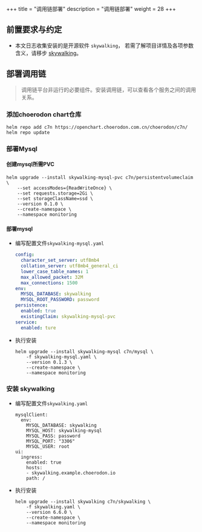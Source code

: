 +++
title = "调用链部署"
description = "调用链部署"
weight = 28
+++

## 前置要求与约定

- 本文日志收集安装的是开源软件 `skywalking`， 若需了解项目详情及各项参数含义，请移步 [skywalking](https://skywalking.apache.org/)。

## 部署调用链

<blockquote class="note">
调用链平台非运行的必要组件。安装调用链，可以查看各个服务之间的调用关系。
</blockquote>

### 添加choerodon chart仓库

```
helm repo add c7n https://openchart.choerodon.com.cn/choerodon/c7n/
helm repo update
```

### 部署Mysql

#### 创建mysql所需PVC

```shell
helm upgrade --install skywalking-mysql-pvc c7n/persistentvolumeclaim \
    --set accessModes={ReadWriteOnce} \
    --set requests.storage=2Gi \
    --set storageClassName=ssd \
    --version 0.1.0 \
    --create-namespace \
    --namespace monitoring
```

#### 部署mysql

- 编写配置文件`skywalking-mysql.yaml`

    ```yaml
    config:
      character_set_server: utf8mb4
      collation_server: utf8mb4_general_ci
      lower_case_table_names: 1
      max_allowed_packet: 32M
      max_connections: 1500
    env:
      MYSQL_DATABASE: skywalking
      MYSQL_ROOT_PASSWORD: password
    persistence:
      enabled: true
      existingClaim: skywalking-mysql-pvc
    service:
      enabled: ture
    ```

- 执行安装

    ```
    helm upgrade --install skywalking-mysql c7n/mysql \
        -f skywalking-mysql.yaml \
        --version 0.1.3 \
        --create-namespace \
        --namespace monitoring
    ```


### 安装 skywalking

- 编写配置文件`skywalking.yaml`
  
    ```
    mysqlClient:
      env:
        MYSQL_DATABASE: skywalking
        MYSQL_HOST: skywalking-mysql
        MYSQL_PASS: password
        MYSQL_PORT: "3306"
        MYSQL_USER: root
    ui:
      ingress:
        enabled: true
        hosts:
        - skywalking.example.choerodon.io
        path: /
    ```

- 执行安装
    ```
    helm upgrade --install skywalking c7n/skywalking \
        -f skywalking.yaml \
        --version 6.6.0 \
        --create-namespace \
        --namespace monitoring
    ```